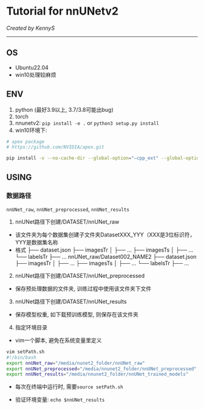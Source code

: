 # Tutorial for nnUNetv2

*Created by KennyS*

---

## OS

- Ubuntu22.04
- win10处理较麻烦


## ENV

1. python (最好3.9以上, 3.7/3.8可能出bug)
2. torch
3. nnunetv2: ```pip install -e .```  or  ```python3 setup.py install```
4. win10环境下:
```bash
# apex package
# https://github.com/NVIDIA/apex.git

pip install -v --no-cache-dir --global-option="–cpp_ext" --global-option="–cuda_ext" ./
```


## USING


### 数据路径

```nnUNet_raw```, ```nnUNet_preprocessed```, ```nnUNet_results```

1. nnUNet路径下创建/DATASET/nnUNet_raw

- 该文件夹为每个数据集创建子文件夹DatasetXXX_YYY（XXX是3位标识符，YYY是数据集名称
- 格式
├── dataset.json
├── imagesTr
│ ├── ...
├── imagesTs
│ ├── ...
└── labelsTr
├── ...
nnUNet_raw/Dataset002_NAME2
├── dataset.json
├── imagesTr
│ ├── ...
├── imagesTs
│ ├── ...
└── labelsTr
├── ...

2. nnUNet路径下创建/DATASET/nnUNet_preprocessed

- 保存预处理数据的文件夹, 训练过程中使用该文件夹下文件

3. nnUNet路径下创建/DATASET/nnUNet_results

- 保存模型权重, 如下载预训练模型, 则保存在该文件夹

4. 指定环境目录

- vim一个脚本, 避免在系统变量里定义

```bash
vim setPath.sh
#!/bin/bash
export nnUNet_raw="/media/nunet2_folder/nnUNet_raw"
export nnUNet_preprocessed="/media/nnunet2_folder/nnUNet_preprocessed"
export nnUNet_results="/media/nnunet2_folder/nnUNet_trained_models"
```

- 每次在终端中运行时, 需要```source setPath.sh```

- 验证环境变量: ```echo $nnUNet_results```

